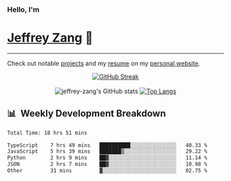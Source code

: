 
### Hello, I'm 
# [Jeffrey Zang](https://www.linkedin.com/in/jeffreyzang/) 🦀

---

Check out notable [projects](https://jeffz.dev/projects) and my [resume](https://jeffz.dev/resume) on my [personal website](https://jeffz.dev/).

<div align = 'center'>

[![GitHub Streak](https://github-readme-streak-stats.herokuapp.com/?user=jeffrey-zang&theme=tokyonight)](https://git.io/streak-stats)
<br></br>
![jeffrey-zang's GitHub stats](https://github-readme-stats.vercel.app/api?username=jeffrey-zang&show_icons=true&theme=tokyonight&hide_rank=true&hide=stars) 
[![Top Langs](https://github-readme-stats.vercel.app/api/top-langs/?username=jeffrey-zang&hide=ShaderLab,HLSL&layout=compact&theme=tokyonight)](https://github.com/anuraghazra/github-readme-stats)

</div>

## 📊 &nbsp;Weekly Development Breakdown
<!--START_SECTION:waka-->

```txt
Total Time: 18 hrs 51 mins

TypeScript    7 hrs 49 mins   ██████████░░░░░░░░░░░░░░░   40.33 %
JavaScript    5 hrs 39 mins   ███████▒░░░░░░░░░░░░░░░░░   29.22 %
Python        2 hrs 9 mins    ██▓░░░░░░░░░░░░░░░░░░░░░░   11.14 %
JSON          2 hrs 7 mins    ██▓░░░░░░░░░░░░░░░░░░░░░░   10.98 %
Other         31 mins         ▓░░░░░░░░░░░░░░░░░░░░░░░░   02.75 %
```

<!--END_SECTION:waka-->

